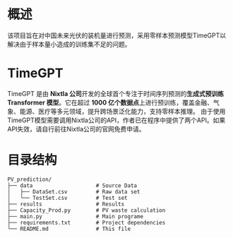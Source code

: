 # 概述
该项目旨在对中国未来光伏的装机量进行预测，采用零样本预测模型TimeGPT以解决由于样本量小造成的训练集不足的问题。

# TimeGPT
TimeGPT 是由 ​**Nixtla 公司**开发的全球首个专注于时间序列预测的**生成式预训练 Transformer 模型**。它在超过 ​**1000 亿个数据点**上进行预训练，覆盖金融、气象、能源、医疗等多元领域，提升跨场景泛化能力，支持零样本推理。
由于使用TimeGPT模型需要调用Nixtla公司的API，作者已在程序中提供了两个API。如果API失效，请自行前往Nixtla公司的官网免费申请。
# 目录结构
```
PV_prediction/
├── data                    # Source Data
│   ├── DataSet.csv         # Raw data set
│   └── TestSet.csv         # Test set
├── results                 # Results
├── Capacity_Prod.py        # PV waste calculation
├── main.py                 # Main programe
├── requirements.txt        # Project dependencies
└── README.md               # This file
```
